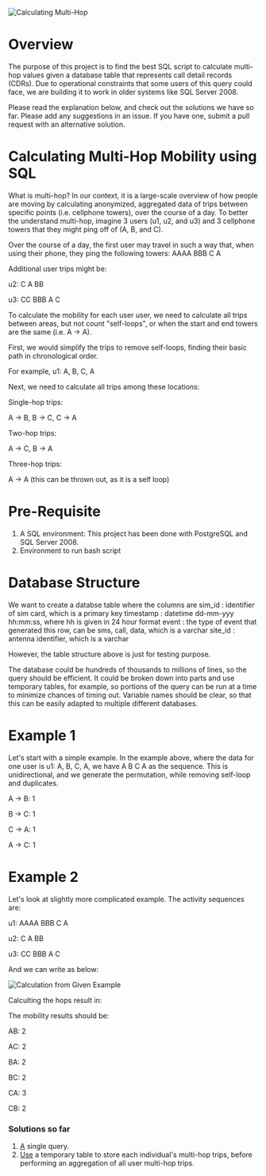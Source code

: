 ![Calculating Multi-Hop](./media/unicef-logo.png)

# Overview

The purpose of this project is to find the best SQL script to calculate multi-hop values given a database table that represents call detail records (CDRs). Due to operational constraints that some users of this query could face, we are building it to work in older systems like SQL Server 2008.

Please read the explanation below, and check out the solutions we have so far. Please add any suggestions in an issue. If you have one, submit a pull request with an alternative solution.

# Calculating Multi-Hop Mobility using SQL
What is multi-hop? In our context, it is a large-scale overview of how people are moving by calculating anonymized, aggregated data of trips between specific points (i.e. cellphone towers), over the course of a day. To better the understand multi-hop, imagine 3 users (u1, u2, and u3) and 3 cellphone towers that they might ping off of (A, B, and C).

Over the course of a day, the first user may travel in such a way that, when using their phone, they ping the following towers:
AAAA BBB C A

Additional user trips might be:

u2: C A BB

u3: CC BBB A C

To calculate the mobility for each user user, we need to calculate all trips between areas, but not count "self-loops", or when the start and end towers are the same (i.e. A -> A).

First, we would simplify the trips to remove self-loops, finding their basic path in chronological order.

For example, u1: A, B, C, A

Next, we need to calculate all trips among these locations:

Single-hop trips:

A -> B, B -> C, C -> A

Two-hop trips:

A -> C, B -> A

Three-hop trips:

 A -> A (this can be thrown out, as it is a self loop)

# Pre-Requisite
1. A SQL environment: This project has been done with PostgreSQL and SQL Server 2008.
2. Environment to run bash script

# Database Structure

We want to create a databse table where the columns are
sim_id : identifier of sim card, which is a primary key
timestamp : datetime dd-mm-yyy hh:mm:ss, where hh is given in 24 hour format
event : the type of event that generated this row, can be sms, call, data, which is a varchar
site_id : antenna identifier, which is a varchar

However, the table structure above is just for testing purpose.

The database could be hundreds of thousands to millions of lines, so the query should be efficient. It could be broken down into parts and use temporary tables, for example, so portions of the query can be run at a time to minimize chances of timing out. Variable names should be clear, so that this can be easily adapted to multiple different databases.

# Example 1
Let's start with a simple example. In the example above, where the data for one user is u1: A, B, C, A, we have A B C A as the sequence. This is unidirectional, and we generate the permutation, while removing self-loop and duplicates.

A -> B: 1

B -> C: 1

C -> A: 1

A -> C: 1

# Example 2

Let's look at slightly more complicated example. The activity sequences are:

u1: AAAA BBB C A

u2: C A BB

u3: CC BBB A C

And we can write as below:

![Calculation from Given Example](./media/diagram1.png)

Calculting the hops result in:

The mobility results should be:

AB: 2

AC: 2

BA: 2

BC: 2

CA: 3

CB: 2


### Solutions so far

1. [A](https://github.com/unicef/magicbox-multihop-mobility/tree/master/solutions/computate) single query.
2. [Use](https://github.com/unicef/magicbox-multihop-mobility/tree/master/solutions/marcellamaki) a temporary table to store each individual's multi-hop trips, before performing an aggregation of all user multi-hop trips.
